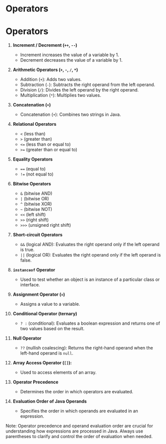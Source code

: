 # Operators


# Operators

1. **Increment / Decrement (`++`, `--`)**
    - Increment increases the value of a variable by 1.
    - Decrement decreases the value of a variable by 1.

2. **Arithmetic Operators (`+`, `-`, `/`, `*`)**
    - Addition (`+`): Adds two values.
    - Subtraction (`-`): Subtracts the right operand from the left operand.
    - Division (`/`): Divides the left operand by the right operand.
    - Multiplication (`*`): Multiplies two values.

3. **Concatenation (`+`)**
    - Concatenation (`+`): Combines two strings in Java.

4. **Relational Operators**
    - `<` (less than)
    - `>` (greater than)
    - `<=` (less than or equal to)
    - `>=` (greater than or equal to)

5. **Equality Operators**
    - `==` (equal to)
    - `!=` (not equal to)

6. **Bitwise Operators**
    - `&` (bitwise AND)
    - `|` (bitwise OR)
    - `^` (bitwise XOR)
    - `~` (bitwise NOT)
    - `<<` (left shift)
    - `>>` (right shift)
    - `>>>` (unsigned right shift)

7. **Short-circuit Operators**
    - `&&` (logical AND): Evaluates the right operand only if the left operand is true.
    - `||` (logical OR): Evaluates the right operand only if the left operand is false.

8. **`instanceof` Operator**
    - Used to test whether an object is an instance of a particular class or interface.

9. **Assignment Operator (`=`)**
    - Assigns a value to a variable.

10. **Conditional Operator (ternary)**
    - `? :` (conditional): Evaluates a boolean expression and returns one of two values based on the result.

11. **Null Operator**
    - `??` (nullish coalescing): Returns the right-hand operand when the left-hand operand is `null`.

12. **Array Access Operator (`[]`):**
    - Used to access elements of an array.

13. **Operator Precedence**
    - Determines the order in which operators are evaluated.

14. **Evaluation Order of Java Operands**
    - Specifies the order in which operands are evaluated in an expression.

Note: Operator precedence and operand evaluation order are crucial for understanding how expressions are processed in Java. Always use parentheses to clarify and control the order of evaluation when needed.
